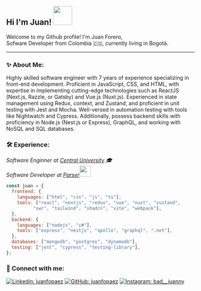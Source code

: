 ## Hi I'm Juan!  <img src="https://media.giphy.com/media/mGcNjsfWAjY5AEZNw6/giphy.gif" width="50">
Welcome to my Github profile!
I'm Juan Forero,
<br/>
Sofware Developer from Colombia 🇨🇴, currently living in Bogotá.
<hr/>

### ✨ About Me:
<p>Highly skilled software engineer with 7 years of experience specializing in front-end development. Proficient in JavaScript, CSS, and HTML, with expertise in implementing cutting-edge technologies such as ReactJS (Next.js, Razzle, or Gatsby) and Vue.js (Nuxt.js). Experienced in state management using Redux, context, and Zustand, and proficient in unit testing with Jest and Mocha.
Well-versed in automation testing with tools like Nightwatch and Cypress.
Additionally, possess backend skills with proficiency in Node.js (Nest.js or Express), GraphQL, and working with NoSQL and SQL databases.</p>

### 🛠️ Experience:
<p><em>Software Enginner at <a href="https://www.ucentral.edu.co/">Central University</a> 🎓
</br>
Software Developer at <a href="https://parserdigital.com/">Parser</a><img src="https://media.giphy.com/media/WUlplcMpOCEmTGBtBW/giphy.gif" width="30"> 
</em></p>

```javascript
const juan = {
  frontend: {
    languages: ["html", "css", "js", "ts"],
    tools: ["react", "nextjs", "redux", "vue", "nuxt", "zustand",
          "swr", "tailwind", "shadcn", "vite", "webpack"],
  },
  backend: {
    languages: ["nodejs", "c#"],
    tools: ["express", "nestjs", "apollo", "graphql", ".net"],
  },
  databases: ["mongodb", "postgres", "dynamodb"],
  testing: ["jest", "cypress", "testing-library"],
};
```

### 🤝 Connect with me:
[![Linkedin: juanfopaez](https://img.shields.io/badge/-juanfopaez-blue?style=flat-square&logo=Linkedin&logoColor=white&link=https://www.linkedin.com/in/juanfopaez/)](https://www.linkedin.com/in/juanfopaez/)
[![GitHub: juanfopaez](https://img.shields.io/github/followers/juanfopaez?label=follow&style=social)](https://github.com/juanfopaez)
[![Instagram: bad__juanny](https://img.shields.io/badge/-bad__juanny-purple?style=flat&logo=instagram&logoColor=white&link=https://www.instagram.com/bad__juanny/)](https://www.instagram.com/bad__juanny/)

